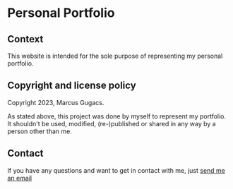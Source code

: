 # Personal Portfolio

## Context

This website is intended for the sole purpose of representing my personal portfolio.

## Copyright and license policy

Copyright 2023, Marcus Gugacs.

As stated above, this project was done by myself to represent my portfolio. It shouldn't be used, modified, (re-)published or shared in any way by a person other than me.

## Contact

If you have any questions and want to get in contact with me, just [send me an email](mailto:iimpaq@proton.me)
